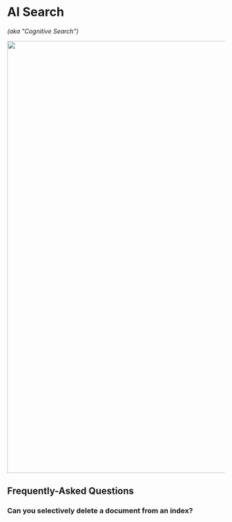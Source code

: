 # AI Search
_(aka "Cognitive Search")_

<img src="https://github.com/richchapler/AzureSolutions/assets/44923999/39276a5d-db29-475c-a075-bd61949ba80b" width="1000" />

## Frequently-Asked Questions

### Can you selectively delete a document from an index?
